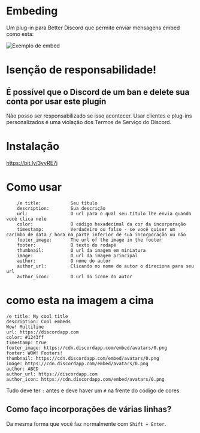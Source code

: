 # Embeding

Um plug-in para Better Discord que permite enviar mensagens embed como esta:

![Exemplo de embed](https://embeder.alexandretik.repl.co/jibrac.png)

# Isenção de responsabilidade!
## É possível que o Discord de um ban e delete sua conta por usar este plugin
Não posso ser responsabilizado se isso acontecer. Usar clientes e plug-ins personalizados é uma violação dos Termos de Serviço do Discord.

# Instalação
https://bit.ly/3yyRE7j


# Como usar
```
    /e title:           Seu título
    description:        Sua descrição
    url:                O url para o qual seu título lhe envia quando você clica nele
    color:              O código hexadecimal da cor da incorporação
    timestamp:          Verdadeiro ou falso - se você quiser um carimbo de data / hora na parte inferior de sua incorporação ou não
    footer_image:       The url of the image in the footer
    footer:             O texto do rodapé
    thumbnail:          O url da imagem em miniatura
    image:              O url da imagem principal
    author:             O nome do autor
    author_url:         Clicando no nome do autor o direciona para seu url
    author_icon:        O url do ícone do autor
```
# como esta na imagem a cima
```
/e title: My cool title
description: Cool embeds
Wow! Multiline
url: https://discordapp.com
color: #1243ff
timestamp: true
footer_image: https://cdn.discordapp.com/embed/avatars/0.png
footer: WOW! Footers!
thumbnail: https://cdn.discordapp.com/embed/avatars/0.png
image: https://cdn.discordapp.com/embed/avatars/0.png
author: ABCD
author_url: https://discordapp.com
author_icon: https://cdn.discordapp.com/embed/avatars/0.png
```

Tudo deve ter `:` antes e deve haver um `#` na frente do código de cores

## Como faço incorporações de várias linhas?

Da mesma forma que você faz normalmente com `Shift + Enter`.
